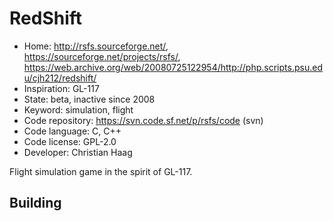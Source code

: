 # RedShift

- Home: http://rsfs.sourceforge.net/, https://sourceforge.net/projects/rsfs/, https://web.archive.org/web/20080725122954/http://php.scripts.psu.edu/cjh212/redshift/
- Inspiration: GL-117
- State: beta, inactive since 2008
- Keyword: simulation, flight
- Code repository: https://svn.code.sf.net/p/rsfs/code (svn)
- Code language: C, C++
- Code license: GPL-2.0
- Developer: Christian Haag

Flight simulation game in the spirit of GL-117.

## Building
